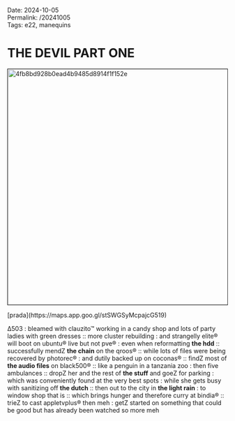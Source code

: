 Date: 2024-10-05  
Permalink: /20241005  
Tags: e22, manequins 
  
# THE DEVIL PART ONE
  
<p><img src="https://objects.hbvu.su/blotpix/2024/10/05.jpeg" width=540 height=540 alt="4fb8bd928b0ead4b9485d8914f1f152e" border=1></p>  
[prada](https://maps.app.goo.gl/stSWGSyMcpajcG519)  
  
∆503 : bleamed with clauzito™ working in a candy shop and lots of party ladies with green dresses ::
more cluster rebuilding : and strangelly elite® will boot on ubuntu® live but not pve® : even when reformatting **the hdd** :: 
successfully mendZ **the chain** on the qroos® :: 
while lots of files were being recovered by photorec® : and dutily backed up on coconas® :: 
findZ most of **the audio files** on black500® :: 
like a penguin in a tanzania zoo : then five ambulances :: 
dropZ her and the rest of **the stuff** and goeZ for parking : which was conveniently found at the very best spots : while she gets busy with sanitizing off **the dutch** :: 
then out to the city in **the light rain** : to window shop that is :: 
which brings hunger and therefore curry at bindia® :: 
trieZ to cast appletvplus® then meh : getZ started on something that could be good but has already been watched so more meh
